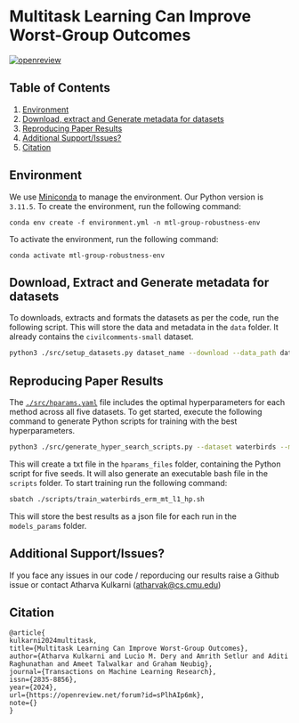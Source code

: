 # Multitask Learning Can Improve Worst-Group Outcomes

[![openreview](https://img.shields.io/badge/OpenReview-TMLR_02/2024-blue
)](https://openreview.net/forum?id=sPlhAIp6mk)


## Table of Contents
1. [Environment](#environment)
2. [Download, extract and Generate metadata for datasets](#download-extract-and-generate-metadata-for-datasets)
3. [Reproducing Paper Results](#reproducing-paper-results)
4. [Additional Support/Issues?](#additional-supportissues)
5. [Citation](#citation)


## Environment
We use [Miniconda](https://docs.conda.io/en/latest/miniconda.html) to manage the environment. Our Python version is <code>3.11.5</code>. To create the environment, run the following command:

```
conda env create -f environment.yml -n mtl-group-robustness-env
```

To activate the environment, run the following command:

```
conda activate mtl-group-robustness-env
```


## Download, Extract and Generate metadata for datasets

To downloads, extracts and formats the datasets as per the code, run the following script. This will store the data and metadata in the <code>data</code> folder. It already contains the <code>civilcomments-small</code> dataset.

```bash
python3 ./src/setup_datasets.py dataset_name --download --data_path data
```

## Reproducing Paper Results

The <code>[./src/hparams.yaml](https://github.com/atharvajk98/MTL-group-robustness/blob/main/src/hparams.yaml)</code> file includes the optimal hyperparameters for each method across all five datasets. To get started, execute the following command to generate Python scripts for training with the best hyperparameters.

```bash
python3 ./src/generate_hyper_search_scripts.py --dataset waterbirds --method erm_mt_l1
```

This will create a txt file in the <code>hparams_files</code> folder, containing the Python script for five seeds. It will also generate an executable bash file in the <code>scripts</code>  folder. To start training run the following command:
```bash
sbatch ./scripts/train_waterbirds_erm_mt_l1_hp.sh
```
This will store the best results as a json file for each run in the <code>models_params</code> folder.


## Additional Support/Issues?

If you face any issues in our code / reporducing our results raise a Github issue or contact Atharva Kulkarni (atharvak@cs.cmu.edu)


## Citation 

```
@article{
kulkarni2024multitask,
title={Multitask Learning Can Improve Worst-Group Outcomes},
author={Atharva Kulkarni and Lucio M. Dery and Amrith Setlur and Aditi Raghunathan and Ameet Talwalkar and Graham Neubig},
journal={Transactions on Machine Learning Research},
issn={2835-8856},
year={2024},
url={https://openreview.net/forum?id=sPlhAIp6mk},
note={}
}
```
